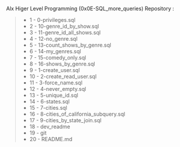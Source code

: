 Alx Higer Level Programming (0x0E-SQL_more_queries) Repository :
> - 1 - 0-privileges.sql
> - 2 - 10-genre_id_by_show.sql
> - 3 - 11-genre_id_all_shows.sql
> - 4 - 12-no_genre.sql
> - 5 - 13-count_shows_by_genre.sql
> - 6 - 14-my_genres.sql
> - 7 - 15-comedy_only.sql
> - 8 - 16-shows_by_genre.sql
> - 9 - 1-create_user.sql
> - 10 - 2-create_read_user.sql
> - 11 - 3-force_name.sql
> - 12 - 4-never_empty.sql
> - 13 - 5-unique_id.sql
> - 14 - 6-states.sql
> - 15 - 7-cities.sql
> - 16 - 8-cities_of_california_subquery.sql
> - 17 - 9-cities_by_state_join.sql
> - 18 - dev_readme
> - 19 - git
> - 20 - README.md
